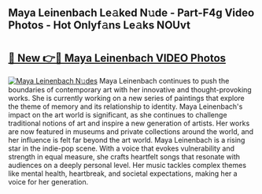 ## Maya Leinenbach Le𝚊ked N𝚞de - Part-F4g Video Photos - Hot Onlyf𝚊ns Le𝚊ks NOUvt

# <h2><a href="http://ab84897.deff.icu/?id=Maya+Leinenbach">🔗 New 👉🔴 Maya Leinenbach VIDEO Photos</a></h2>

[![Maya Leinenbach N𝚞des](https://i.imgur.com/rIISA9y.gif)](http://ab84897.deff.icu/?id=Maya+Leinenbach)
Maya Leinenbach continues to push the boundaries of contemporary art with her innovative and thought-provoking works. She is currently working on a new series of paintings that explore the theme of memory and its relationship to identity. Maya Leinenbach's impact on the art world is significant, as she continues to challenge traditional notions of art and inspire a new generation of artists. Her works are now featured in museums and private collections around the world, and her influence is felt far beyond the art world. Maya Leinenbach is a rising star in the indie-pop scene. With a voice that evokes vulnerability and strength in equal measure, she crafts heartfelt songs that resonate with audiences on a deeply personal level. Her music tackles complex themes like mental health, heartbreak, and societal expectations, making her a voice for her generation.

